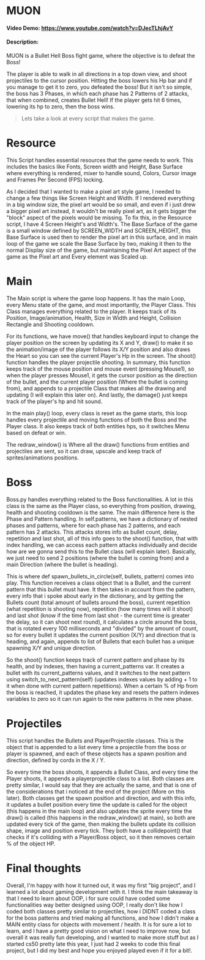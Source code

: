 # MUON
#### Video Demo:  https://www.youtube.com/watch?v=DJecTLhjAvY
#### Description:

  MUON is a Bullet Hell Boss fight game, where the objective is to defeat the Boss!

  The player is able to walk in all directions in a top down view, and shoot projectiles to the cursor position. Hitting the boss lowers his Hp bar and if you manage to get it to zero, you defeated the boss! But it isn't so simple, the boss has 3 Phases, in which each phase has 2 Patterns of 2 attacks, that when combined, creates Bullet Hell! If the player gets hit 6 times, lowering its hp to zero, then the boss wins.

  > Lets take a look at every script that makes the game.

# Resource

  This Script handles essential resources that the game needs to work. This includes the basics like Fonts, Screen width and Height, Base Surface where everything is rendered, mixer to handle sound, Colors, Cursor image and Frames Per Second (FPS) locking.

  As I decided that I wanted to make a pixel art style game, I needed to change a few things like Screen Height and Width. If I rendered everything in a big window size, the pixel art would be so small, and even if i just drew a bigger pixel art instead, it wouldn't be really pixel art, as it gets bigger the "block" aspect of the pixels would be missing. To fix this, in the Resource script, I have 4 Screen Height's and Width's.
The Base Surface of the game is a small window defined by SCREEN_WIDTH and SCREEN_HEIGHT, this Base Surface is used then to render the pixel art in this surface, and in main loop of the game we scale the Base Surface by two, making it then to the normal Display size of the game, but maintaining the Pixel Art aspect of the game as the Pixel art and Every element was Scaled up.


# Main

  The Main script is where the game loop happens. It has the main Loop, every Menu state of the game, and most importantly, the Player Class. This Class manages everything related to the player. It keeps track of its Position, Image/animation, Health, Size in Width and Height, Collision Rectangle and Shooting cooldown. 
  
  For its functions, we have move() that handles keyboard input to change the player position on the screen by updating its X and Y, draw() to make it so the animation/image of the player follows its X/Y position and also draws the Heart so you can see the current Player's Hp in the screen. The shoot() function handles the player projectile shooting. In summary, this function keeps track of the mouse position and mouse event (pressing Mouse1), so when the player presses Mouse1, it gets the cursor position as the direction of the bullet, and the current player position (Where the bullet is coming from), and appends to a projectile Class that makes all the drawing and updating (I will explain this later on). And lastly, the damage() just keeps track of the player's hp and hit sound.

  In the main play() loop, every class is reset as the game starts, this loop handles every projectile and moving functions of both the Boss and the Player class. It also keeps track of both entities hps, so it switches Menu based on defeat or win.

  The redraw_window() is Where all the draw() functions from entities and projectiles are sent, so it can draw, upscale and keep track of sprites/animations positions.

# Boss

  Boss.py handles everything related to the Boss functionalities. A lot in this class is the same as the Player class, so everything from position, drawing, health and shooting cooldown is the same. The main difference here is the Phase and Pattern handling. In self.patterns, we have a dictionary of nested phases and patterns, where for each phase has 2 patterns, and each pattern has 2 attacks. This attacks stores info as bullet count, delay, repetition and last shot, all of this info goes to the shoot() function, that with index handling, we can access each pattern attacks individually and decide how are we gonna send this to the Bullet class (will explain later). Basically, we just need to send 2 positions (where the bullet is coming from) and a main Direction (where the bullet is heading).

 This is where def spawn_bullets_in_circle(self, bullets, pattern) comes into play. This function receives a class object that is a Bullet, and the current pattern that this bullet must have. It then takes in account from the pattern, every info that i spoke about early in the dictionary, and by getting the Bullets count (total amount of bullets around the boss), current repetition (what repetition is shooting now), repetition (how many times will it shoot) and last shot (know if the time from last shot - the current time is greater the delay, so it can shoot next round), it calculates a circle around the boss, that is rotated every 100 milliseconds and "divided" by the amount of count, so for every bullet it updates the current position (X/Y) and direction that is heading, and again, appends to list of Bullets that each bullet has a unique spawning X/Y and unique direction. 

  So the shoot() function keeps track of current pattern and phase by its health, and by indexes, then having a current_patterns var. It creates a bullet with its current_patterns values, and it switches to the next pattern using switch_to_next_pattern(self) (updates indexes values by adding + 1 to it when done with current pattern repetitions). When a certain % of Hp from the boss is reached, it updates the phase key and resets the pattern indexes variables to zero so it can run again to the new patterns in the new phase.

# Projectiles

  This script handles the Bullets and PlayerProjectile classes. This is the object that is appended to a list every time a projectile from the boss or player is spawned, and each of these objects has a spawn position and direction, defined by cords in the X / Y.

  So every time the boss shoots, it appends a Bullet Class, and every time the Player shoots, it appends a playerprojectile class to a list. Both classes are pretty similar, I would say that they are actually the same, and that is one of the considerations that i noticed at the end of the project (More on this later). Both classes get the spawn position and direction, and with this info, it updates a bullet position every time the update is called for the object (this happens in the main loop) and also updates the sprite every time the draw() is called (this happens in the redraw_window() at main), so both are updated every tick of the game, then making the bullets update its collision shape, image and position every tick. They both have a collidepoint() that checks if it's colliding with a Player/Boss object, so it then removes certain % of the object HP.


# Final thoughts

  Overall, I'm happy with how it turned out, it was my first "big project", and I learned a lot about gaming development with it. I think the main takeaway is that I need to learn about OOP, i for sure could have coded some functionalities way better designed using OOP, I really don't like how I coded both classes pretty similar to projectiles, how i DIDNT coded a class for the boss patterns and tried making all functions, and how I didn't make a MAIN entity class for objects with movement / health. It is for sure a lot to learn, and I have a pretty good vision on what I need to improve now, but overall it was really fun developing, and I wanted to make more stuff but as I started cs50 pretty late this year, I just had 2 weeks to code this final project, but I did my best and hope you enjoyed played even if it for a bit!.


  
